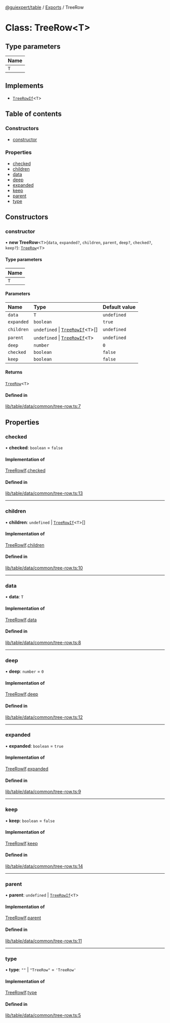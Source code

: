 [@guiexpert/table](../README.md) / [Exports](../modules.md) / TreeRow

# Class: TreeRow\<T\>

## Type parameters

| Name |
| :------ |
| `T` |

## Implements

- [`TreeRowIf`](../interfaces/TreeRowIf.md)\<`T`\>

## Table of contents

### Constructors

- [constructor](TreeRow.md#constructor)

### Properties

- [checked](TreeRow.md#checked)
- [children](TreeRow.md#children)
- [data](TreeRow.md#data)
- [deep](TreeRow.md#deep)
- [expanded](TreeRow.md#expanded)
- [keep](TreeRow.md#keep)
- [parent](TreeRow.md#parent)
- [type](TreeRow.md#type)

## Constructors

### constructor

• **new TreeRow**\<`T`\>(`data`, `expanded?`, `children`, `parent`, `deep?`, `checked?`, `keep?`): [`TreeRow`](TreeRow.md)\<`T`\>

#### Type parameters

| Name |
| :------ |
| `T` |

#### Parameters

| Name | Type | Default value |
| :------ | :------ | :------ |
| `data` | `T` | `undefined` |
| `expanded` | `boolean` | `true` |
| `children` | `undefined` \| [`TreeRowIf`](../interfaces/TreeRowIf.md)\<`T`\>[] | `undefined` |
| `parent` | `undefined` \| [`TreeRowIf`](../interfaces/TreeRowIf.md)\<`T`\> | `undefined` |
| `deep` | `number` | `0` |
| `checked` | `boolean` | `false` |
| `keep` | `boolean` | `false` |

#### Returns

[`TreeRow`](TreeRow.md)\<`T`\>

#### Defined in

[lib/table/data/common/tree-row.ts:7](https://github.com/guiexperttable/ge-table/blob/a7cb25d/libs/table/src/lib/table/data/common/tree-row.ts#L7)

## Properties

### checked

• **checked**: `boolean` = `false`

#### Implementation of

[TreeRowIf](../interfaces/TreeRowIf.md).[checked](../interfaces/TreeRowIf.md#checked)

#### Defined in

[lib/table/data/common/tree-row.ts:13](https://github.com/guiexperttable/ge-table/blob/a7cb25d/libs/table/src/lib/table/data/common/tree-row.ts#L13)

___

### children

• **children**: `undefined` \| [`TreeRowIf`](../interfaces/TreeRowIf.md)\<`T`\>[]

#### Implementation of

[TreeRowIf](../interfaces/TreeRowIf.md).[children](../interfaces/TreeRowIf.md#children)

#### Defined in

[lib/table/data/common/tree-row.ts:10](https://github.com/guiexperttable/ge-table/blob/a7cb25d/libs/table/src/lib/table/data/common/tree-row.ts#L10)

___

### data

• **data**: `T`

#### Implementation of

[TreeRowIf](../interfaces/TreeRowIf.md).[data](../interfaces/TreeRowIf.md#data)

#### Defined in

[lib/table/data/common/tree-row.ts:8](https://github.com/guiexperttable/ge-table/blob/a7cb25d/libs/table/src/lib/table/data/common/tree-row.ts#L8)

___

### deep

• **deep**: `number` = `0`

#### Implementation of

[TreeRowIf](../interfaces/TreeRowIf.md).[deep](../interfaces/TreeRowIf.md#deep)

#### Defined in

[lib/table/data/common/tree-row.ts:12](https://github.com/guiexperttable/ge-table/blob/a7cb25d/libs/table/src/lib/table/data/common/tree-row.ts#L12)

___

### expanded

• **expanded**: `boolean` = `true`

#### Implementation of

[TreeRowIf](../interfaces/TreeRowIf.md).[expanded](../interfaces/TreeRowIf.md#expanded)

#### Defined in

[lib/table/data/common/tree-row.ts:9](https://github.com/guiexperttable/ge-table/blob/a7cb25d/libs/table/src/lib/table/data/common/tree-row.ts#L9)

___

### keep

• **keep**: `boolean` = `false`

#### Implementation of

[TreeRowIf](../interfaces/TreeRowIf.md).[keep](../interfaces/TreeRowIf.md#keep)

#### Defined in

[lib/table/data/common/tree-row.ts:14](https://github.com/guiexperttable/ge-table/blob/a7cb25d/libs/table/src/lib/table/data/common/tree-row.ts#L14)

___

### parent

• **parent**: `undefined` \| [`TreeRowIf`](../interfaces/TreeRowIf.md)\<`T`\>

#### Implementation of

[TreeRowIf](../interfaces/TreeRowIf.md).[parent](../interfaces/TreeRowIf.md#parent)

#### Defined in

[lib/table/data/common/tree-row.ts:11](https://github.com/guiexperttable/ge-table/blob/a7cb25d/libs/table/src/lib/table/data/common/tree-row.ts#L11)

___

### type

• **type**: ``""`` \| ``"TreeRow"`` = `'TreeRow'`

#### Implementation of

[TreeRowIf](../interfaces/TreeRowIf.md).[type](../interfaces/TreeRowIf.md#type)

#### Defined in

[lib/table/data/common/tree-row.ts:5](https://github.com/guiexperttable/ge-table/blob/a7cb25d/libs/table/src/lib/table/data/common/tree-row.ts#L5)

